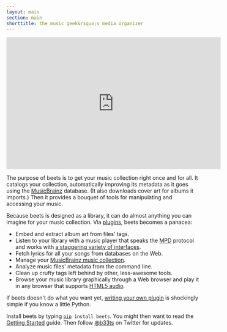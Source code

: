 ```yaml
---
layout: main
section: main
shorttitle: the music geek&rsquo;s media organizer
---
```

<iframe width="560" height="345" src="http://www.youtube.com/embed/ZaqJmjM23D0" frameborder="0"></iframe>

The purpose of beets is to get your music collection right once and for all. It
catalogs your collection, automatically improving its metadata as it goes using
the [MusicBrainz][] database. (It also downloads cover art for albums it
imports.) Then it provides a bouquet of tools for manipulating and accessing
your music.

[MusicBrainz]: http://musicbrainz.org/

Because beets is designed as a library, it can do almost anything you can
imagine for your music collection. Via [plugins][], beets becomes a panacea:

[plugins]: http://readthedocs.org/docs/beets/-/plugins/

* Embed and extract album art from files&rsquo; tags.
* Listen to your library with a music player that speaks the [MPD][]
  protocol and works with [a staggering variety of
  interfaces][MPD clients].
* Fetch lyrics for all your songs from databases on the Web.
* Manage your [MusicBrainz music collection][coll].
* Analyze music files' metadata from the command line.
* Clean up crufty tags left behind by other, less-awesome tools.
* Browse your music library graphically through a Web browser and play it in
  any browser that supports [HTML5 audio][].

[HTML5 audio]: http://www.w3.org/TR/html-markup/audio.html
[coll]: http://musicbrainz.org/show/collection/
[MPD]: http://mpd.wikia.com/
[MPD clients]: http://mpd.wikia.com/wiki/Clients

If beets doesn't do what you want yet, [writing your own plugin][writing] is
shockingly simple if you know a little Python.

[writing]: http://readthedocs.org/docs/beets/-/plugins/#writing-plugins
    
<p class="teaser">Install beets by typing
<code><a href="http://pip.openplans.org/">pip</a> install beets</code>.
You might then want to read the
<a href="http://readthedocs.org/docs/beets/-/guides/main.html">Getting
Started</a> guide. Then follow
<a href="http://twitter.com/b33ts">@b33ts</a>
on Twitter for updates.</p>
